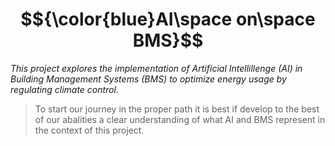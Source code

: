 # $${\color{blue}AI\space on\space BMS}$$ 
*This project explores the implementation of Artificial Intellillenge (AI)
 in Building Management Systems (BMS) to optimize energy usage by regulating 
 climate control.*

>To start our journey in the proper path it is best if develop to the 
best of our abalities a clear understanding of what AI and BMS represent in the 
context of this project.



 

